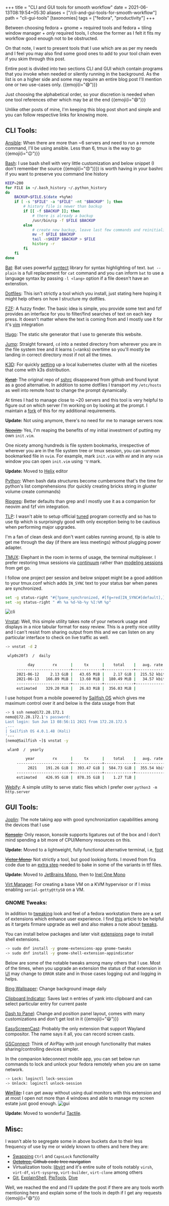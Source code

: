 +++
title = "CLI and GUI tools for smooth workflow"
date = 2021-06-13T08:19:54+05:30
aliases = ["/cli-and-gui-tools-for-smooth-workflow"]
path = "cli-gui-tools"
[taxonomies]
tags = ["fedora", "productivity"]
+++

Between choosing fedora + gnome + required tools and fedora + tiling window manager + *only* required tools, I chose the former as I felt it fits my workflow good enough not to be obstructed.

On that note, I want to present tools that I use which are as per my needs and I feel you may also find some good ones to add to your tool chain even if you skim through this post.

Entire post is divided into two sections CLI and GUI which contain programs that you invoke when needed or silently running in the background. As the list is on a higher side and some may require an entire blog post I'll mention one or two use-cases only. {{emoji(i=":sweat_smile:")}}

Just choosing the alphabetical order, so your discretion is needed when one tool references other which may be at the end {{emoji(i=":smile:")}}

Unlike other posts of mine, I'm keeping this blog post short and simple and you can follow respective links for knowing more.

## CLI Tools:

[Ansible](https://github.com/ansible/ansible): When there are more than ~6 servers and need to run a remote command, I'll be using ansible. Less than 6, tmux is the way to go {{emoji(i=":wink:")}}

[Bash](https://www.gnu.org/software/bash/): I use bash shell with very little customization and below snippet (I don't remember the source {{emoji(i=":disappointed:")}}) is worth having in your bashrc if you want to preserve you command line history

``` sh
KEEP=200
for FILE in ~/.bash_history ~/.python_history
do
    BACKUP=$FILE.$(date +%y%m)
    if [ -s "$FILE" -a "$FILE" -nt "$BACKUP" ]; then
        # history file is newer than backup
        if [[ -f $BACKUP ]]; then
            # there is already a backup
            /usr/bin/cp -f $FILE $BACKUP
        else
            # create new backup, leave last few commands and reinitialize
            mv -f $FILE $BACKUP
            tail -n$KEEP $BACKUP > $FILE
            history -r
        fi
    fi
done
```

[Bat](https://github.com/sharkdp/bat): Bat uses powerful [syntect](https://github.com/trishume/syntect) library for syntax highlighting of text. `bat --plain` is a full replacement for `cat` command and you can inform `bat` to use a language syntax by passing `-l <lang>` option if a file doesn't have an extenstion.

[Dotfiles](https://github.com/leelavg/dotfiles): This isn't strictly a tool which you install, just stating here hoping it might help others on how I structure my dotfiles.

[FZF](https://github.com/junegunn/fzf): A fuzzy finder. The basic idea is simple, you provide some text and fzf provides an interface for you to filter/find searches of text on each key press. It doesn't matter where the text is coming from and I mostly use it for it's [vim](https://github.com/junegunn/fzf.vim) integration

[Hugo](https://github.com/gohugoio/hugo): The static site generator that I use to generate this website.

[Jump](https://github.com/gsamokovarov/jump): Straight forward, `cd` into a nested directory from wherever you are in the file system tree and it learns (~ranks) overtime so you'll mostly be landing in correct directory most if not all the times.

[K3D](https://github.com/rancher/k3d): For quickly [setting](../k3d-intro/) up a local kubernetes cluster with all the niceties that come with k3s distribution.

~~[Kyrat](https://github.com/fsquillace/kyrat):~~ The original repo of [sshrc](https://github.com/IngoMeyer441/sshrc) disappeared from github and found kyrat as a good alternative. In addition to some dotfiles I transport my `/etc/hosts` as well into remote host to change the prompt dynamically.

At times I had to manage close to ~20 servers and this tool is very helpful to figure out on which server I'm working on by looking at the prompt. I maintain a [fork](https://github.com/leelavg/kyrat/tree/fork) of this for my additional requirements.

**Update:** Not using anymore, there's no need for me to manage servers now.

~~[Neovim](https://github.com/neovim/neovim/):~~ Yes, I'm reaping the benefits of my initial investment of putting my own `init.vim`.

One nicety among hundreds is file system bookmarks, irrespective of wherever you are in the file system tree or tmux session, you can summon bookmarked file in `nvim`. For example, mark `init.vim` with `mV` and in any `nvim` window you can open `init.vim` using `'V` mark.

**Update:** Moved to [Helix](https://helix-editor.com/) editor

[Python](https://github.com/python/cpython): When bash data structures become cumbersome that's the time for python's list comprehensions (for quickly creating bricks string in gluster volume create commands)

[Ripgrep](https://github.com/BurntSushi/ripgrep): Better defaults than grep and I mostly use it as a companion for neovim and fzf vim integration.

[TLP](https://github.com/linrunner/TLP): I wasn't able to setup official [tuned](https://github.com/redhat-performance/tuned) program correctly and so has to use tlp which is surprisingly good with only exception being to be cautious when performing major upgrades.

I'm a fan of clean desk and don't want cables running around, tlp is able to get me through the day (if there are less meetings) without plugging power adapter.

[TMUX](https://github.com/tmux/tmux): Elephant in the room in terms of usage, the terminal multiplexer. I prefer restoring tmux sessions via [continuum](https://github.com/tmux-plugins/tmux-continuum) rather than [modeling sessions](https://github.com/ivaaaan/smug) from get go.

I follow one project per session and below snippet might be a good addition to your tmux.conf which adds `IN_SYNC` text to your status bar when panes are synchronized.
``` sh
set -g status-right "#{?pane_synchronized, #[fg=red]IN_SYNC#[default],}"
set -ag status-right " #h %a %d-%b-%y %I:%M %p"
```
![cli](1-cli.png "cli")

[Vnstat](https://github.com/vergoh/vnstat): Well, this simple utility takes note of your network usage and displays in a nice tabular format for easy review. This is a pretty nice utility and I can't resist from sharing output from this and we can listen on any particular interface to check on live traffic as well.

``` sh
-> vnstat -d 2

 wlp0s20f3  /  daily

          day        rx      |     tx      |    total    |   avg. rate
     ------------------------+-------------+-------------+---------------
     2021-06-12     2.13 GiB |   43.65 MiB |    2.17 GiB |  215.52 kbit/s
     2021-06-13   166.89 MiB |   13.60 MiB |  180.49 MiB |   34.57 kbit/s
     ------------------------+-------------+-------------+---------------
     estimated    329.20 MiB |   26.83 MiB |  356.03 MiB |
```
I use hotspot from a mobile powered by [Sailfish OS](https://sailfishos.org/) which gives me maximum control over it and below is the data usage from that
``` sh
-> $ ssh nemo@172.28.172.1
nemo@172.28.172.1's password: 
Last login: Sun Jun 13 08:56:11 2021 from 172.28.172.5
,---
| Sailfish OS 4.0.1.48 (Koli)
'---
[nemo@Sailfish ~]$ vnstat -y

 wlan0  /  yearly

         year        rx      |     tx      |    total    |   avg. rate
     ------------------------+-------------+-------------+---------------
          2021    191.26 GiB |  393.47 GiB |  584.73 GiB |  355.54 kbit/s
     ------------------------+-------------+-------------+---------------
     estimated    426.95 GiB |  878.35 GiB |    1.27 TiB |
```

[Webify](https://github.com/goware/webify): A simple utility to serve static files which I prefer over `python3 -m http.server`

## GUI Tools:

[Joplin](https://github.com/laurent22/joplin): The note taking app with good synchronization capabilities among the devices that I use

~~[Konsole](https://github.com/KDE/konsole):~~ Only reason, konsole supports ligatures out of the box and I don't mind spending a bit more of CPU/Memory resources on this.

**Update:** Moved to a lightweight, fully functional alternative terminal, i.e, [foot](https://codeberg.org/dnkl/foot)

~~[Victor Mono](https://rubjo.github.io/victor-mono/):~~ Not strictly a tool, but good looking fonts. I moved from fira code due to an [extra step](https://github.com/tonsky/FiraCode/issues/869) needed to bake in some of the variants in ttf files.

**Update:** Moved to [JetBrains Mono](https://www.jetbrains.com/lp/mono/), then to [Inel One Mono](https://github.com/intel/intel-one-mono)

[Virt Manager](https://github.com/virt-manager/virt-manager): For creating a base VM on a KVM hypervisor or if I miss enabling `serial-getty@ttyS0` on a VM.

### GNOME Tweaks:

In addition to [tweaking](https://fedoramagazine.org/tweaking-the-look-of-fedora-workstation-with-themes/) look and feel of a fedora workstation there are a set of extensions which enhance user experience. I find [this](https://mutschler.eu/linux/install-guides/fedora-post-install/) article to be helpful as it targets firmare upgrade as well and also makes a note about [tweaks](https://mutschler.eu/linux/install-guides/fedora-post-install/#gnome-extensions-and-tweaks).

You can install below packages and later visit [extensions](https://extensions.gnome.org/) page to install shell extensions.
``` sh
-> sudo dnf install -y gnome-extensions-app gnome-tweaks
-> sudo dnf install -y gnome-shell-extension-appindicator
```

Below are some of the notable tweaks among many others that I use. Most of the times, when you upgrade an extension the status of that extension in [UI](https://extensions.gnome.org/local/) may change to `ERROR` state and in those cases logging out and logging in helps.

[Bing Wallpaper](https://extensions.gnome.org/extension/1262/bing-wallpaper-changer/): Change background image daily

[Clipboard Indicator](https://extensions.gnome.org/extension/779/clipboard-indicator/): Saves last n entries of yank into clipboard and can select particular entry for current paste

[Dash to Panel](https://extensions.gnome.org/extension/1160/dash-to-panel/): Change and position panel layout, comes with many customizations and don't get lost in it {{emoji(i=":smiley:")}}

[EasyScreenCast](https://extensions.gnome.org/extension/690/easyscreencast/): Probably the only extension that support Wayland compositor. The name says it all, you can record screen casts.

[GSConnect](https://extensions.gnome.org/extension/1319/gsconnect/): Think of AirPlay with just enough functionality that makes sharing/controlling devices simpler.

In the companion kdeconnect mobile app, you can set below run commands to lock and unlock your fedora remotely when you are on same network.

``` sh
-> Lock: loginctl lock-session
-> Unlock: loginctl unlock-session
```

~~[WinTile](https://extensions.gnome.org/extension/1723/wintile-windows-10-window-tiling-for-gnome/):~~ I can get away without using dual monitors with this extension and at most I open not more than 4 windows and able to manage my screen estate just good enough.
![gui](2-gui.png "gui")

**Update:** Moved to wonderful [Tactile](https://extensions.gnome.org/extension/4548/tactile/).

## Misc:

I wasn't able to segregate some in above buckets due to their less frequency of use by me or widely known to others and here they are:

- [Swapping](https://opensource.com/article/18/11/how-swap-ctrl-and-caps-lock-your-keyboard) `Ctrl` and `CapsLock` functionality
- ~~[Octotree](https://chrome.google.com/webstore/detail/octotree-github-code-tree/bkhaagjahfmjljalopjnoealnfndnagc), Github code tree navigation~~
- Virtualization tools: [libvirt](https://github.com/libvirt/libvirt) and it's entire suite of tools notably `virsh`, `virt-df`, `virt-sysprep`, `virt-builder`, `virt-clone` among others
- [Git](https://github.com/git/git), [ExplainShell](https://explainshell.com/), [PipTools](https://github.com/jazzband/pip-tools), [Dive](https://github.com/wagoodman/dive)

Well, we reached the end and I'll update the post if there are any tools worth mentioning here and explain some of the tools in depth if I get any requests {{emoji(i=":smile:")}}

